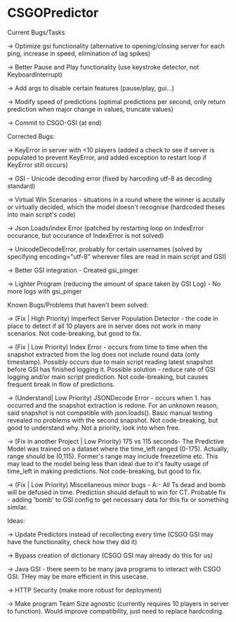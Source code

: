 # CSGOPredictor

Current Bugs/Tasks

-> Optimize gsi functionality (alternative to opening/closing server for each ping, increase in speed, elimination of lag spikes)

-> Better Pause and Play functionality (use keystroke detector, not KeyboardInterrupt)

-> Add args to disable certain features (pause/play, gui...)

-> Modify speed of predictions (optimal predictions per second, only return prediction when major change in values, truncate values)

-> Commit to CSGO-GSI (at end)

Corrected Bugs:

->  KeyError in server with <10 players (added a check to see if server is populated to prevent KeyError, and added exception to restart loop if KeyError still occurs)

->  GSI - Unicode decoding error (fixed by harcoding utf-8 as decoding standard)

-> Virtual Win Scenarios - situations in a round where the winner is acutally or virtually decided, which the model doesn't recognise (hardcoded theses into main script's code)

-> Json.Loads/index Error (patched by restarting loop on IndexError occurance, but occurance of IndexError is not solved)

-> UnicodeDecodeError, probably for certain usernames (solved by specifying encoding="utf-8" wherever files are read in main script and GSI)

-> Better GSI integration - Created gsi_pinger

-> Lighter Program (reducing the amount of space taken by GSI Log) - No more logs with gsi_pinger

Known Bugs/Problems that haven't been solved:

-> (Fix | High Priority) Imperfect Server Population Detector - the code in place to detect if all 10 players are in server does not work in many scenarios. Not code-breaking, but good to fix. 

-> (Fix | Low Priority) Index Error - occurs from time to time when the snapshot extracted from the log does not include round data (only timestamp). Possibly occurs due to main script reading latest snapshot before GSI has finished logging it. Possible solution - reduce rate of GSI logging and/or main script prediction. Not code-breaking, but causes frequent break in flow of predictions. 

-> (Understand| Low Priority) JSONDecode Error - occurs when 1. has occurred and the snapshot extraction is redone. For an unknown reason, said snapshot is not compatible with json.loads(). Basic manual testing revealed no problems with the second snapshot. Not code-breaking, but good to understand why. Not a priority, look into when free.

-> (Fix in another Project | Low Priority) 175 vs 115 seconds- The Predictive Model was trained on a dataset where the time_left ranged (0-175). Actually, range should be (0,115). Former's range may include freezetime etc. This may lead to the model being less than ideal due to it's faulty usage of time_left in making predictions. Not code-breaking, but good to fix.

-> (Fix | Low Priority) Miscellaneous minor bugs - A:- All Ts dead and bomb will be defused in time. Prediction should default to win for CT. Probable fix - adding 'bomb' to GSI config to get necessary data for this fix or something similar. 


Ideas:

-> Update Predictors instead of recollecting every time (CSGO GSI may have the functionality, check how they did it)

-> Bypass creation of dictionary (CSGO GSI may already do this for us)

-> Java GSI - there seem to be many java programs to interact with CSGO GSI. THey may be more efficient in this usecase.

-> HTTP Security (make more robust for deployment)

-> Make program Team Size agnostic (currently requires 10 players in server to function). Would improve compatibility, just need to replace hardcoding.
